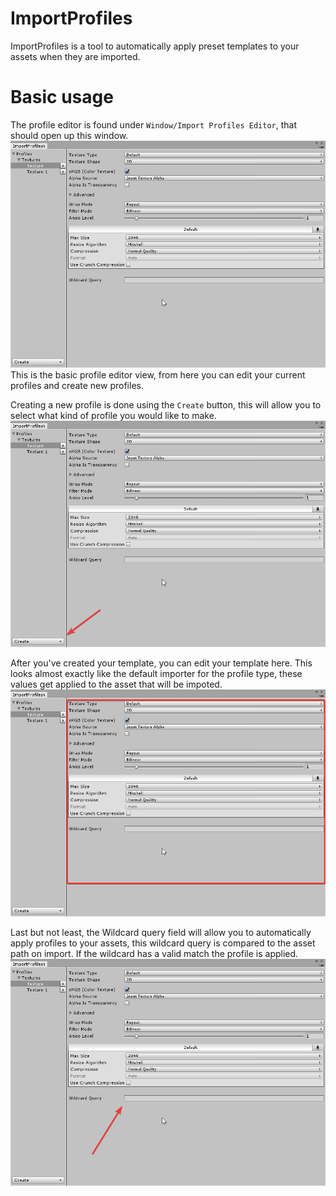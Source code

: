 # ImportProfiles

ImportProfiles is a tool to automatically apply preset templates to your assets when they are imported.

# Basic usage
The profile editor is found under `Window/Import Profiles Editor`, that should open up this window.
![Editor](https://github.com/JurjenBiewenga/ImportProfiles/blob/master/img/Editor.png?raw=true)
This is the basic profile editor view, from here you can edit your current profiles and create new profiles.

Creating a new profile is done using the `Create` button, this will allow you to select what kind of profile you would like to make.
![Create](https://github.com/JurjenBiewenga/ImportProfiles/blob/master/img/Editor_Create.png?raw=true)

After you've created your template, you can edit your template here. This looks almost exactly like the default importer for the profile type, these values get applied to the asset that will be impoted.
![Template](https://github.com/JurjenBiewenga/ImportProfiles/blob/master/img/Editor_Template.png?raw=true)

Last but not least, the Wildcard query field will allow you to automatically apply profiles to your assets, this wildcard query is compared to the asset path on import. If the wildcard has a valid match the profile is applied.
![Query](https://github.com/JurjenBiewenga/ImportProfiles/blob/master/img/Editor_Query.png)
